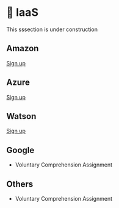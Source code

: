 # :construction: IaaS

This sssection is under construction

## Amazon

[Sign up](aws/signup.md)

## Azure

[Sign up](azure/signup.md)

## Watson

[Sign up](watsson/signup.md)

## Google

* Voluntary Comprehension Assignment

## Others

* Voluntary Comprehension Assignment
